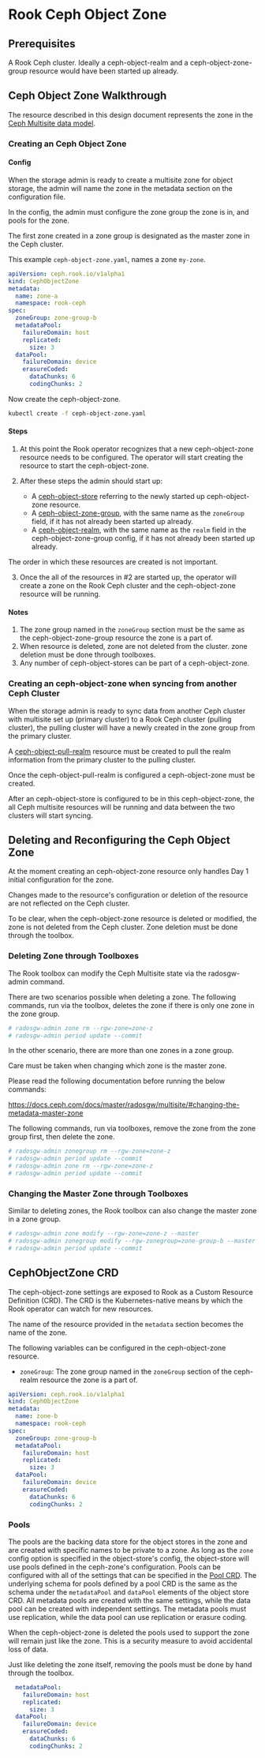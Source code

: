# Rook Ceph Object Zone

## Prerequisites

A Rook Ceph cluster. Ideally a ceph-object-realm and a ceph-object-zone-group resource would have been started up already.

## Ceph Object Zone Walkthrough

The resource described in this design document represents the zone in the [Ceph Multisite data model](/design/ceph/object/ceph-multisite-overview.md).

### Creating an Ceph Object Zone

#### Config

When the storage admin is ready to create a multisite zone for object storage, the admin will name the zone in the metadata section on the configuration file.

In the config, the admin must configure the zone group the zone is in, and pools for the zone.

The first zone created in a zone group is designated as the master zone in the Ceph cluster.

This example `ceph-object-zone.yaml`, names a zone `my-zone`.
```yaml
apiVersion: ceph.rook.io/v1alpha1
kind: CephObjectZone
metadata:
  name: zone-a
  namespace: rook-ceph
spec:
  zoneGroup: zone-group-b
  metadataPool:
    failureDomain: host
    replicated:
      size: 3
  dataPool:
    failureDomain: device
    erasureCoded:
      dataChunks: 6
      codingChunks: 2
```

Now create the ceph-object-zone.
```bash
kubectl create -f ceph-object-zone.yaml
```

#### Steps

1. At this point the Rook operator recognizes that a new ceph-object-zone resource needs to be configured. The operator will start creating the resource to start the ceph-object-zone.

2. After these steps the admin should start up:
    - A [ceph-object-store](/design/ceph/object/ceph-object-store.md) referring to the newly started up ceph-object-zone resource.
    - A [ceph-object-zone-group](/design/ceph/object/ceph-object-zone-group.md), with the same name as the `zoneGroup` field, if it has not already been started up already.
    - A [ceph-object-realm](/design/ceph/object/ceph-object-realm.md), with the same name as the `realm` field in the ceph-object-zone-group config, if it has not already been started up already.

The order in which these resources are created is not important.

3. Once the all of the resources in #2 are started up, the operator will create a zone on the Rook Ceph cluster and the ceph-object-zone resource will be running.

#### Notes

1. The zone group named in the `zoneGroup` section must be the same as the ceph-object-zone-group resource the zone is a part of.
2. When resource is deleted, zone are not deleted from the cluster. zone deletion must be done through toolboxes.
3. Any number of ceph-object-stores can be part of a ceph-object-zone.

### Creating an ceph-object-zone when syncing from another Ceph Cluster

When the storage admin is ready to sync data from another Ceph cluster with multisite set up (primary cluster) to a Rook Ceph cluster (pulling cluster), the pulling cluster will have a newly created in the zone group from the primary cluster.

A [ceph-object-pull-realm](/design/object/ceph-object-pull-realm.md) resource must be created to pull the realm information from the primary cluster to the pulling cluster.

Once the ceph-object-pull-realm is configured a ceph-object-zone must be created.

After an ceph-object-store is configured to be in this ceph-object-zone, the all Ceph multisite resources will be running and data between the two clusters will start syncing.

## Deleting and Reconfiguring the Ceph Object Zone

At the moment creating an ceph-object-zone resource only handles Day 1 initial configuration for the zone.

Changes made to the resource's configuration or deletion of the resource are not reflected on the Ceph cluster.

To be clear, when the ceph-object-zone resource is deleted or modified, the zone is not deleted from the Ceph cluster. Zone deletion must be done through the toolbox.

### Deleting Zone through Toolboxes

The Rook toolbox can modify the Ceph Multisite state via the radosgw-admin command.

There are two scenarios possible when deleting a zone.
The following commands, run via the toolbox, deletes the zone if there is only one zone in the zone group.

```bash
# radosgw-admin zone rm --rgw-zone=zone-z
# radosgw-admin period update --commit
```

In the other scenario, there are more than one zones in a zone group.

Care must be taken when changing which zone is the master zone.

Please read the following documentation before running the below commands:

https://docs.ceph.com/docs/master/radosgw/multisite/#changing-the-metadata-master-zone

The following commands, run via toolboxes, remove the zone from the zone group first, then delete the zone.

```bash
# radosgw-admin zonegroup rm --rgw-zone=zone-z
# radosgw-admin period update --commit
# radosgw-admin zone rm --rgw-zone=zone-z
# radosgw-admin period update --commit
```
### Changing the Master Zone through Toolboxes

Similar to deleting zones, the Rook toolbox can also change the master zone in a zone group.

```bash
# radosgw-admin zone modify --rgw-zone=zone-z --master
# radosgw-admin zonegroup modify --rgw-zonegroup=zone-group-b --master
# radosgw-admin period update --commit
```

## CephObjectZone CRD

The ceph-object-zone settings are exposed to Rook as a Custom Resource Definition (CRD). The CRD is the Kubernetes-native means by which the Rook operator can watch for new resources.

The name of the resource provided in the `metadata` section becomes the name of the zone.

The following variables can be configured in the ceph-object-zone resource.

- `zoneGroup`: The zone group named in the `zoneGroup` section of the ceph-realm resource the zone is a part of.

```yaml
apiVersion: ceph.rook.io/v1alpha1
kind: CephObjectZone
metadata:
  name: zone-b
  namespace: rook-ceph
spec:
  zoneGroup: zone-group-b
  metadataPool:
    failureDomain: host
    replicated:
      size: 3
  dataPool:
    failureDomain: device
    erasureCoded:
      dataChunks: 6
      codingChunks: 2
```

### Pools

The pools are the backing data store for the object stores in the zone and are created with specific names to be private to a zone.
As long as the `zone` config option is specified in the object-store's config, the object-store will use pools defined in the ceph-zone's configuration.
Pools can be configured with all of the settings that can be specified in the [Pool CRD](/Documentation/CRDs/Block-Storage/ceph-block-pool-crd.md).
The underlying schema for pools defined by a pool CRD is the same as the schema under the `metadataPool` and `dataPool` elements of the object store CRD.
All metadata pools are created with the same settings, while the data pool can be created with independent settings.
The metadata pools must use replication, while the data pool can use replication or erasure coding.

When the ceph-object-zone is deleted the pools used to support the zone will remain just like the zone. This is a security measure to avoid accidental loss of data.

Just like deleting the zone itself, removing the pools must be done by hand through the toolbox.

```yaml
  metadataPool:
    failureDomain: host
    replicated:
      size: 3
  dataPool:
    failureDomain: device
    erasureCoded:
      dataChunks: 6
      codingChunks: 2
```
